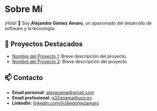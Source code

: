 # Sobre Mí

¡Hola! 👋 Soy **Alejandro Gómez Amaro**, un apasionado del desarrollo de software y la tecnología.

## 📂 Proyectos Destacados

- [Nombre del Proyecto 1](enlace): Breve descripción del proyecto.
- [Nombre del Proyecto 2](enlace): Breve descripción del proyecto.

## 📫 Contacto

- **Email personal:** [alexgoama@gmail.com](mailto:alexgoama@egmail.com)
- **Email profesional:** [p32goama@uco.es](mailto:p32goama@uco.es)
- **LinkedIn:** [linkedin.com/in/alegomezamaro](https://www.linkedin.com/in/alegomezamaro)
